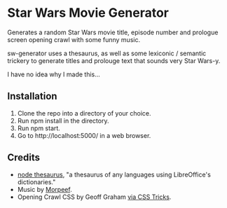 # Star Wars Movie Generator
 
Generates a random Star Wars movie title, episode number and prologue screen opening crawl with some funny music. 

sw-generator uses a thesaurus, as well as some lexiconic / semantic trickery to generate titles and prolouge text that sounds very Star Wars-y.  

I have no idea why I made this...

## Installation

1. Clone the repo into a directory of your choice.
2. Run npm install in the directory.
3. Run npm start.
4. Go to http://localhost:5000/ in a web browser.

## Credits
* [node thesaurus](https://github.com/daizoru/node-thesaurus), "a thesaurus of any languages using LibreOffice's dictionaries." 
* Music by [Morpeef](https://www.youtube.com/user/Skateguy12345678910/videos).
* Opening Crawl CSS by Geoff Graham [via CSS Tricks](https://css-tricks.com/snippets/css/star-wars-crawl-text/).
